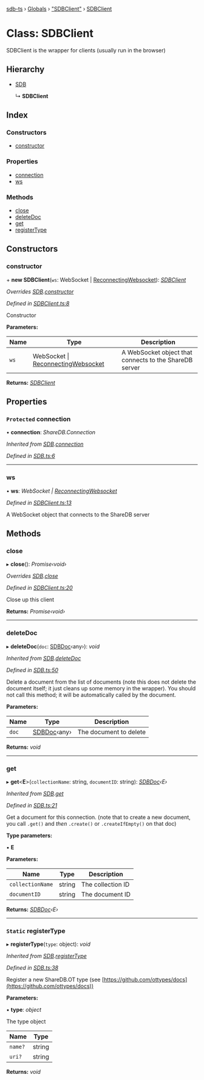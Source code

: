 [sdb-ts](../README.md) › [Globals](../globals.md) › ["SDBClient"](../modules/_sdbclient_.md) › [SDBClient](_sdbclient_.sdbclient.md)

# Class: SDBClient

SDBClient is the wrapper for clients (usually run in the browser)

## Hierarchy

* [SDB](_sdb_.sdb.md)

  ↳ **SDBClient**

## Index

### Constructors

* [constructor](_sdbclient_.sdbclient.md#constructor)

### Properties

* [connection](_sdbclient_.sdbclient.md#protected-connection)
* [ws](_sdbclient_.sdbclient.md#ws)

### Methods

* [close](_sdbclient_.sdbclient.md#close)
* [deleteDoc](_sdbclient_.sdbclient.md#deletedoc)
* [get](_sdbclient_.sdbclient.md#get)
* [registerType](_sdbclient_.sdbclient.md#static-registertype)

## Constructors

###  constructor

\+ **new SDBClient**(`ws`: WebSocket | [ReconnectingWebsocket](_utils_.reconnectingwebsocket.md)): *[SDBClient](_sdbclient_.sdbclient.md)*

*Overrides [SDB](_sdb_.sdb.md).[constructor](_sdb_.sdb.md#constructor)*

*Defined in [SDBClient.ts:8](https://github.com/soney/sdb-ts/blob/57db8cd/src/SDBClient.ts#L8)*

Constructor

**Parameters:**

Name | Type | Description |
------ | ------ | ------ |
`ws` | WebSocket &#124; [ReconnectingWebsocket](_utils_.reconnectingwebsocket.md) | A WebSocket object that connects to the ShareDB server  |

**Returns:** *[SDBClient](_sdbclient_.sdbclient.md)*

## Properties

### `Protected` connection

• **connection**: *ShareDB.Connection*

*Inherited from [SDB](_sdb_.sdb.md).[connection](_sdb_.sdb.md#protected-connection)*

*Defined in [SDB.ts:6](https://github.com/soney/sdb-ts/blob/57db8cd/src/SDB.ts#L6)*

___

###  ws

• **ws**: *WebSocket | [ReconnectingWebsocket](_utils_.reconnectingwebsocket.md)*

*Defined in [SDBClient.ts:13](https://github.com/soney/sdb-ts/blob/57db8cd/src/SDBClient.ts#L13)*

A WebSocket object that connects to the ShareDB server

## Methods

###  close

▸ **close**(): *Promise‹void›*

*Overrides [SDB](_sdb_.sdb.md).[close](_sdb_.sdb.md#abstract-close)*

*Defined in [SDBClient.ts:20](https://github.com/soney/sdb-ts/blob/57db8cd/src/SDBClient.ts#L20)*

Close up this client

**Returns:** *Promise‹void›*

___

###  deleteDoc

▸ **deleteDoc**(`doc`: [SDBDoc](_sdbdoc_.sdbdoc.md)‹any›): *void*

*Inherited from [SDB](_sdb_.sdb.md).[deleteDoc](_sdb_.sdb.md#deletedoc)*

*Defined in [SDB.ts:50](https://github.com/soney/sdb-ts/blob/57db8cd/src/SDB.ts#L50)*

Delete a document from the list of documents (note this does not delete the document itself; it just cleans up some memory in the wrapper).
You should not call this method; it will be automatically called by the document.

**Parameters:**

Name | Type | Description |
------ | ------ | ------ |
`doc` | [SDBDoc](_sdbdoc_.sdbdoc.md)‹any› | The document to delete  |

**Returns:** *void*

___

###  get

▸ **get**<**E**>(`collectionName`: string, `documentID`: string): *[SDBDoc](_sdbdoc_.sdbdoc.md)‹E›*

*Inherited from [SDB](_sdb_.sdb.md).[get](_sdb_.sdb.md#get)*

*Defined in [SDB.ts:21](https://github.com/soney/sdb-ts/blob/57db8cd/src/SDB.ts#L21)*

Get a document for this connection. (note that to create a new document, you call `.get()` and *then* `.create()` or `.createIfEmpty()` on that doc)

**Type parameters:**

▪ **E**

**Parameters:**

Name | Type | Description |
------ | ------ | ------ |
`collectionName` | string | The collection ID |
`documentID` | string | The document ID  |

**Returns:** *[SDBDoc](_sdbdoc_.sdbdoc.md)‹E›*

___

### `Static` registerType

▸ **registerType**(`type`: object): *void*

*Inherited from [SDB](_sdb_.sdb.md).[registerType](_sdb_.sdb.md#static-registertype)*

*Defined in [SDB.ts:38](https://github.com/soney/sdb-ts/blob/57db8cd/src/SDB.ts#L38)*

Register a new ShareDB.OT type (see [https://github.com/ottypes/docs](https://github.com/ottypes/docs))

**Parameters:**

▪ **type**: *object*

The type object

Name | Type |
------ | ------ |
`name?` | string |
`uri?` | string |

**Returns:** *void*
